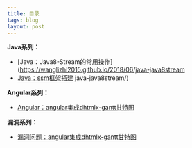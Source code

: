 ```yaml
---
title: 目录
tags: blog 
layout: post
---
```


**Java系列：**
- [Java：Java8-Stream的常用操作](https://wanglizhi2015.github.io/2018/06/java-java8stream
- [Java：ssm框架搭建](https://wanglizhi2015.github.io/2018/06/java-ssm框架搭建/)
java-java8stream/)


**Angular系列：**
- [Angular：angular集成dhtmlx-gantt甘特图](https://wanglizhi2015.github.io/2018/06/angular-dhtmlx-gantt.md/)

**漏洞系列：**
- [漏洞问题：angular集成dhtmlx-gantt甘特图](https://wanglizhi2015.github.io/2018/06/漏洞解决（CVE-2016-2183，CVE-2013-2566，CVE-2015-2808）.md/)